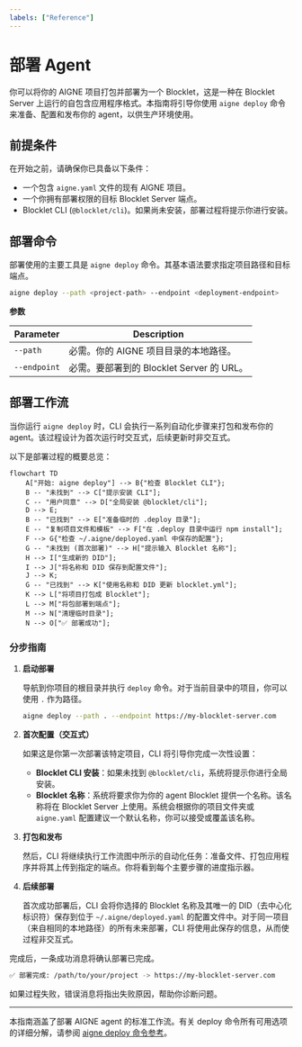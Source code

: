 ```yaml
---
labels: ["Reference"]
---
```


# 部署 Agent

你可以将你的 AIGNE 项目打包并部署为一个 Blocklet，这是一种在 Blocklet Server 上运行的自包含应用程序格式。本指南将引导你使用 `aigne deploy` 命令来准备、配置和发布你的 agent，以供生产环境使用。

## 前提条件

在开始之前，请确保你已具备以下条件：

- 一个包含 `aigne.yaml` 文件的现有 AIGNE 项目。
- 一个你拥有部署权限的目标 Blocklet Server 端点。
- Blocklet CLI (`@blocklet/cli`)。如果尚未安装，部署过程将提示你进行安装。

## 部署命令

部署使用的主要工具是 `aigne deploy` 命令。其基本语法要求指定项目路径和目标端点。

```bash
aigne deploy --path <project-path> --endpoint <deployment-endpoint>
```

**参数**

| Parameter  | Description                                                 |
|------------|-------------------------------------------------------------|
| `--path`   | 必需。你的 AIGNE 项目目录的本地路径。     |
| `--endpoint` | 必需。要部署到的 Blocklet Server 的 URL。      |

## 部署工作流

当你运行 `aigne deploy` 时，CLI 会执行一系列自动化步骤来打包和发布你的 agent。该过程设计为首次运行时交互式，后续更新时非交互式。

以下是部署过程的概要总览：

```mermaid
flowchart TD
    A["开始: aigne deploy"] --> B{"检查 Blocklet CLI"};
    B -- "未找到" --> C["提示安装 CLI"];
    C -- "用户同意" --> D["全局安装 @blocklet/cli"];
    D --> E;
    B -- "已找到" --> E["准备临时的 .deploy 目录"];
    E -- "复制项目文件和模板" --> F["在 .deploy 目录中运行 npm install"];
    F --> G{"检查 ~/.aigne/deployed.yaml 中保存的配置"};
    G -- "未找到 (首次部署)" --> H["提示输入 Blocklet 名称"];
    H --> I["生成新的 DID"];
    I --> J["将名称和 DID 保存到配置文件"];
    J --> K;
    G -- "已找到" --> K["使用名称和 DID 更新 blocklet.yml"];
    K --> L["将项目打包成 Blocklet"];
    L --> M["将包部署到端点"];
    M --> N["清理临时目录"];
    N --> O["✅ 部署成功"];
```

### 分步指南

1.  **启动部署**

    导航到你项目的根目录并执行 `deploy` 命令。对于当前目录中的项目，你可以使用 `.` 作为路径。

    ```bash
    aigne deploy --path . --endpoint https://my-blocklet-server.com
    ```

2.  **首次配置（交互式）**

    如果这是你第一次部署该特定项目，CLI 将引导你完成一次性设置：

    -   **Blocklet CLI 安装**：如果未找到 `@blocklet/cli`，系统将提示你进行全局安装。
    -   **Blocklet 名称**：系统将要求你为你的 agent Blocklet 提供一个名称。该名称将在 Blocklet Server 上使用。系统会根据你的项目文件夹或 `aigne.yaml` 配置建议一个默认名称，你可以接受或覆盖该名称。

3.  **打包和发布**

    然后，CLI 将继续执行工作流图中所示的自动化任务：准备文件、打包应用程序并将其上传到指定的端点。你将看到每个主要步骤的进度指示器。

4.  **后续部署**

    首次成功部署后，CLI 会将你选择的 Blocklet 名称及其唯一的 DID（去中心化标识符）保存到位于 `~/.aigne/deployed.yaml` 的配置文件中。对于同一项目（来自相同的本地路径）的所有未来部署，CLI 将使用此保存的信息，从而使过程非交互式。

完成后，一条成功消息将确认部署已完成。

```bash
✅ 部署完成: /path/to/your/project -> https://my-blocklet-server.com
```

如果过程失败，错误消息将指出失败原因，帮助你诊断问题。

---

本指南涵盖了部署 AIGNE agent 的标准工作流。有关 deploy 命令所有可用选项的详细分解，请参阅 [aigne deploy 命令参考](./command-reference-deploy.md)。
